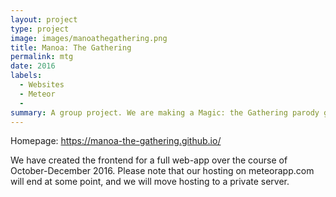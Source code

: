 ```yaml
---
layout: project
type: project
image: images/manoathegathering.png
title: Manoa: The Gathering
permalink: mtg
date: 2016
labels:
  - Websites
  - Meteor
  -
summary: A group project. We are making a Magic: the Gathering parody game based in UH Manoa to help new students learn about the campus while playing a popular card game.
---
```


Homepage: https://manoa-the-gathering.github.io/

We have created the frontend for a full web-app over the course of October-December 2016.
Please note that our hosting on meteorapp.com will end at some point, and we will move hosting to a private server.
